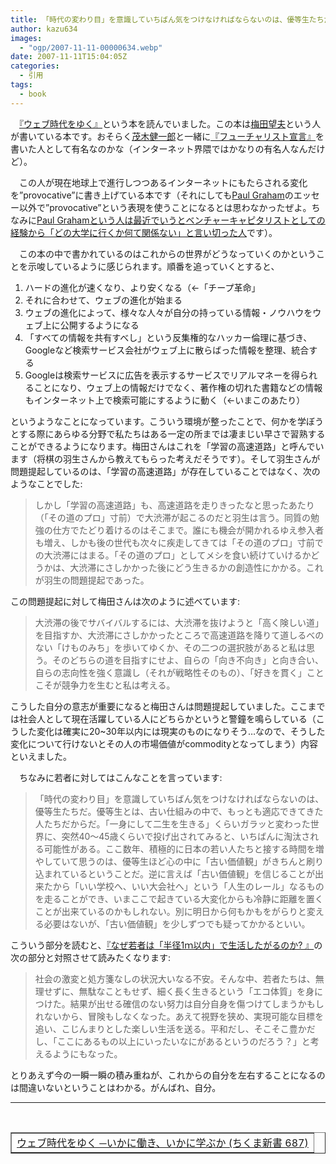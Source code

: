 ```yaml
---
title: 「時代の変わり目」を意識していちばん気をつけなければならないのは、優等生たちだ。
author: kazu634
images:
  - "ogp/2007-11-11-00000634.webp"
date: 2007-11-11T15:04:05Z
categories:
  - 引用
tags:
  - book
---
```

<div class="section">
<p>
    　<a href="http://www.amazon.co.jp/gp/redirect.html%3FASIN=4480063870%26tag=goodpic-22%26lcode=xm2%26cID=2025%26ccmID=165953%26location=/o/ASIN/4480063870%253FSubscriptionId=0G91FPYVW6ZGWBH4Y9G2" onclick="__gaTracker('send', 'event', 'outbound-article', 'http://www.amazon.co.jp/gp/redirect.html%3FASIN=4480063870%26tag=goodpic-22%26lcode=xm2%26cID=2025%26ccmID=165953%26location=/o/ASIN/4480063870%253FSubscriptionId=0G91FPYVW6ZGWBH4Y9G2', '『ウェブ時代をゆく』');" target="_top">『ウェブ時代をゆく』</a>という本を読んでいました。この本は<a href="http://d.hatena.ne.jp/umedamochio/" onclick="__gaTracker('send', 'event', 'outbound-article', 'http://d.hatena.ne.jp/umedamochio/', '梅田望夫');" target="blank">梅田望夫</a>という人が書いている本です。おそらく<a href="http://kenmogi.cocolog-nifty.com/" onclick="__gaTracker('send', 'event', 'outbound-article', 'http://kenmogi.cocolog-nifty.com/', '茂木健一郎');" target="blank">茂木健一郎</a>と一緒に<a href="http://www.amazon.co.jp/%E3%83%95%E3%83%A5%E3%83%BC%E3%83%81%E3%83%A3%E3%83%AA%E3%82%B9%E3%83%88%E5%AE%A3%E8%A8%80-%E3%81%A1%E3%81%8F%E3%81%BE%E6%96%B0%E6%9B%B8-656-%E6%A2%85%E7%94%B0-%E6%9C%9B%E5%A4%AB/dp/4480063617" onclick="__gaTracker('send', 'event', 'outbound-article', 'http://www.amazon.co.jp/%E3%83%95%E3%83%A5%E3%83%BC%E3%83%81%E3%83%A3%E3%83%AA%E3%82%B9%E3%83%88%E5%AE%A3%E8%A8%80-%E3%81%A1%E3%81%8F%E3%81%BE%E6%96%B0%E6%9B%B8-656-%E6%A2%85%E7%94%B0-%E6%9C%9B%E5%A4%AB/dp/4480063617', '『フューチャリスト宣言』');" target="blank">『フューチャリスト宣言』</a>を書いた人として有名なのかな（インターネット界隈ではかなりの有名人なんだけど）。
</p>

<p>
    　この人が現在地球上で進行しつつあるインターネットにもたらされる変化を&#8221;provocative&#8221;に書き上げている本です（それにしても<a href="http://ja.wikipedia.org/wiki/%E3%83%9D%E3%83%BC%E3%83%AB%E3%83%BB%E3%82%B0%E3%83%AC%E3%82%A2%E3%83%A0" onclick="__gaTracker('send', 'event', 'outbound-article', 'http://ja.wikipedia.org/wiki/%E3%83%9D%E3%83%BC%E3%83%AB%E3%83%BB%E3%82%B0%E3%83%AC%E3%82%A2%E3%83%A0', 'Paul Graham');" target="blank">Paul Graham</a>のエッセー以外で&#8221;provocative&#8221;という表現を使うことになるとは思わなかったぜよ。ちなみに<a href="http://practical-scheme.net/trans/colleges-j.html" onclick="__gaTracker('send', 'event', 'outbound-article', 'http://practical-scheme.net/trans/colleges-j.html', 'Paul Grahamという人は最近でいうとベンチャーキャピタリストとしての経験から「どの大学に行くか何て関係ない」と言い切った人');" target="blank">Paul Grahamという人は最近でいうとベンチャーキャピタリストとしての経験から「どの大学に行くか何て関係ない」と言い切った人</a>です）。
</p>

<p>
    　この本の中で書かれているのはこれからの世界がどうなっていくのかということを示唆しているように感じられます。順番を追っていくとすると、
</p>

<ol>
<li>
      ハードの進化が速くなり、より安くなる（←「チープ革命」
</li>
<li>
      それに合わせて、ウェブの進化が始まる
</li>
<li>
      ウェブの進化によって、様々な人々が自分の持っている情報・ノウハウをウェブ上に公開するようになる
</li>
<li>
      「すべての情報を共有すべし」という反集権的なハッカー倫理に基づき、Googleなど検索サービス会社がウェブ上に散らばった情報を整理、統合する
</li>
<li>
      Googleは検索サービスに広告を表示するサービスでリアルマネーを得られることになり、ウェブ上の情報だけでなく、著作権の切れた書籍などの情報もインターネット上で検索可能にするように動く（←いまこのあたり）
</li>
</ol>

<p>
    というようなことになっています。こういう環境が整ったことで、何かを学ぼうとする際にあらゆる分野で私たちはある一定の所までは凄まじい早さで習熟することができるようになります。梅田さんはこれを「学習の高速道路」と呼んでいます（将棋の羽生さんから教えてもらった考えだそうです）。そして羽生さんが問題提起しているのは、「学習の高速道路」が存在していることではなく、次のようなことでした:
</p>

<blockquote>
<p>
      しかし「学習の高速道路」も、高速道路を走りきったなと思ったあたり（「その道のプロ」寸前）で大渋滞が起こるのだと羽生は言う。同質の勉強の仕方でたどり着けるのはそこまで。誰にも機会が開かれるゆえ参入者も増え、しかも後の世代も次々に疾走してきては「その道のプロ」寸前での大渋滞にはまる。「その道のプロ」としてメシを食い続けていけるかどうかは、大渋滞にさしかかった後にどう生きるかの創造性にかかる。これが羽生の問題提起であった。
</p>
</blockquote>

<p>
    この問題提起に対して梅田さんは次のように述べています:
</p>

<blockquote>
<p>
      大渋滞の後でサバイバルするには、大渋滞を抜けようと「高く険しい道」を目指すか、大渋滞にさしかかったところで高速道路を降りて道しるべのない「けものみち」を歩いてゆくか、その二つの選択肢があると私は思う。そのどちらの道を目指すにせよ、自らの「向き不向き」と向き合い、自らの志向性を強く意識し（それが戦略性そのもの）、「好きを貫く」ことこそが競争力を生むと私は考える。
</p>
</blockquote>

<p>
    こうした自分の意志が重要になると梅田さんは問題提起していました。ここまでは社会人として現在活躍している人にどちらかというと警鐘を鳴らしている（こうした変化は確実に20~30年以内には現実のものになりそう…なので、そうした変化について行けないとその人の市場価値がcommodityとなってしまう）内容といえました。
</p>

<p>
    　ちなみに若者に対してはこんなことを言っています:
</p>

<blockquote>
<p>
      「時代の変わり目」を意識していちばん気をつけなければならないのは、優等生たちだ。優等生とは、古い仕組みの中で、もっとも適応できてきた人たちだからだ。「一身にして二生を生きる」くらいガラッと変わった世界に、突然40～45歳くらいで投げ出されてみると、いちばんに淘汰される可能性がある。ここ数年、積極的に日本の若い人たちと接する時間を増やしていて思うのは、優等生ほど心の中に「古い価値観」がきちんと刷り込まれているということだ。逆に言えば「古い価値観」を信じることが出来たから「いい学校へ、いい大会社へ」という「人生のレール」なるものを走ることができ、いまここで起きている大変化からも冷静に距離を置くことが出来ているのかもしれない。別に明日から何もかもをがらりと変える必要はないが、「古い価値観」を少しずつでも疑ってかかるといい。
</p>
</blockquote>

<p>
    こういう部分を読むと、<a href="http://www.amazon.co.jp/gp/redirect.html%3FASIN=4062724545%26tag=goodpic-22%26lcode=xm2%26cID=2025%26ccmID=165953%26location=/o/ASIN/4062724545%253FSubscriptionId=0G91FPYVW6ZGWBH4Y9G2" onclick="__gaTracker('send', 'event', 'outbound-article', 'http://www.amazon.co.jp/gp/redirect.html%3FASIN=4062724545%26tag=goodpic-22%26lcode=xm2%26cID=2025%26ccmID=165953%26location=/o/ASIN/4062724545%253FSubscriptionId=0G91FPYVW6ZGWBH4Y9G2', '『なぜ若者は「半径1ｍ以内」で生活したがるのか? 』');" target="_top">『なぜ若者は「半径1ｍ以内」で生活したがるのか? 』</a>の次の部分と対照させて読みたくなります:
</p>

<blockquote>
<p>
      社会の激変と処方箋なしの状況大いなる不安。そんな中、若者たちは、無理せずに、無駄なこともせず、細く長く生きるという「エコ体質」を身につけた。結果が出せる確信のない努力は自分自身を傷つけてしまうかもしれないから、冒険もしなくなった。あえて視野を狭め、実現可能な目標を追い、こじんまりとした楽しい生活を送る。平和だし、そこそこ豊かだし、「ここにあるもの以上にいったいなにがあるというのだろう？」と考えるようにもなった。
</p>
</blockquote>

<p>
    とりあえず今の一瞬一瞬の積み重ねが、これからの自分を左右することになるのは間違いないということはわかる。がんばれ、自分。
</p>

<hr />

<center>
<br />

<table cellspacing="0" cellpadding="2" border="1">
<tr valign="top">
<td>
<a href="http://www.amazon.co.jp/gp/redirect.html%3FASIN=4480063870%26tag=goodpic-22%26lcode=xm2%26cID=2025%26ccmID=165953%26location=/o/ASIN/4480063870%253FSubscriptionId=0G91FPYVW6ZGWBH4Y9G2" onclick="__gaTracker('send', 'event', 'outbound-article', 'http://www.amazon.co.jp/gp/redirect.html%3FASIN=4480063870%26tag=goodpic-22%26lcode=xm2%26cID=2025%26ccmID=165953%26location=/o/ASIN/4480063870%253FSubscriptionId=0G91FPYVW6ZGWBH4Y9G2', 'ウェブ時代をゆく ─いかに働き、いかに学ぶか (ちくま新書 687)');" target="_top">ウェブ時代をゆく ─いかに働き、いかに学ぶか (ちくま新書 687)</a>
</td>
</tr>
</table>

<p>
</center></div>
